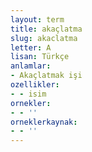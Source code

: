 ```yaml
---
layout: term
title: akaçlatma
slug: akaclatma
letter: A
lisan: Türkçe
anlamlar:
- Akaçlatmak işi
ozellikler:
- - isim
ornekler:
- - ''
orneklerkaynak:
- - ''
---
```


